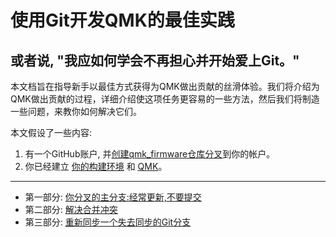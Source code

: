 # 使用Git开发QMK的最佳实践

## 或者说, "我应如何学会不再担心并开始爱上Git。"

本文档旨在指导新手以最佳方式获得为QMK做出贡献的丝滑体验。我们将介绍为QMK做出贡献的过程，详细介绍使这项任务更容易的一些方法，然后我们将制造一些问题，来教你如何解决它们。

本文假设了一些内容:

1. 有一个GitHub账户, 并[创建qmk_firmware仓库分叉](getting_started_github.md)到你的帐户。
2. 你已经建立 [你的构建环境](zh-cn/newbs_getting_started.md#建立你的环境) 和 [QMK](zh-cn/newbs_getting_started.md#同步QMK工程)。

---

- 第一部分: [你分叉的主分支:经常更新,不要提交](zh-cn/newbs_git_using_your_master_branch.md)
- 第二部分: [解决合并冲突](zh-cn/newbs_git_resolving_merge_conflicts.md)
- 第三部分: [重新同步一个失去同步的Git分支](zh-cn/newbs_git_resynchronize_a_branch.md)

<!--源文件：https://raw.githubusercontent.com/qmk/qmk_firmware/3152bf572b702109b9b01757ffe900d7f4387faf/docs/newbs_git_best_practices.md 
    源提交哈希：3152bf572b702109b9b01757ffe900d7f4387faf-->
<!--翻译时间:20200221-17:09(GMT+8)-->